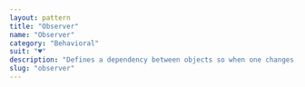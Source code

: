 ```yaml
---
layout: pattern
title: "Observer"
name: "Observer"
category: "Behavioral"
suit: "♥"
description: "Defines a dependency between objects so when one changes, others are notified."
slug: "observer"
---
```

